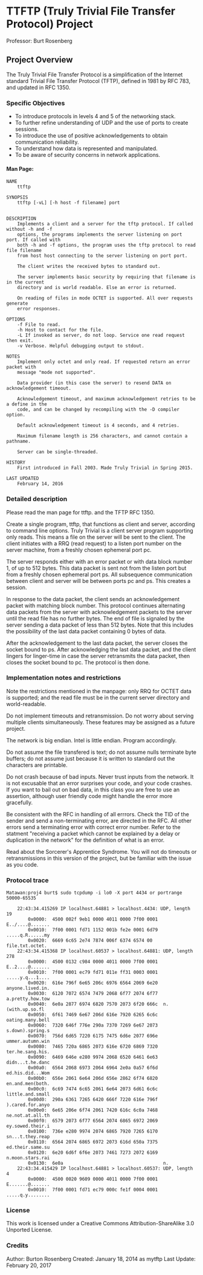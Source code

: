 # TTFTP (Truly Trivial File Transfer Protocol) Project

Professor: Burt Rosenberg

## Project Overview

The Truly Trivial File Transfer Protocol is a simplification of the Internet standard Trivial File Transfer Protocol (TFTP), defined in 1981 by RFC 783, and updated in RFC 1350.

### Specific Objectives

* To introduce protocols in levels 4 and 5 of the networking stack.
* To further refine understanding of UDP and the use of ports to create sessions.
* To introduce the use of positive acknowledgements to obtain communication reliability.
* To understand how data is represented and manipulated.
* To be aware of security concerns in network applications.

#### Man Page:


```
NAME
    ttftp
    
SYNOPSIS
    ttftp [-vL] [-h host -f filename] port
    
    
DESCRIPTION
    Implements a client and a server for the tftp protocol. If called without -h and -f
    options, the programs implements the server listening on port port. If called with
    both -h and -f options, the program uses the tftp protocol to read file filename
    from host host connecting to the server listening on port port.
    
    The client writes the received bytes to standard out.

    The server implements basic security by requiring that filename is in the current
    directory and is world readable. Else an error is returned.
    
    On reading of files in mode OCTET is supported. All over requests generate 
    error responses.
    
OPTIONS
    -f File to read.
    -h Host to contact for the file.
    -L If invoked as server, do not loop. Service one read request then exit.
    -v Verbose. Helpful debugging output to stdout. 
 
NOTES
    Implement only octet and only read. If requested return an error packet with 
    message "mode not supported". 
    
    Data provider (in this case the server) to resend DATA on acknowledgement timeout.
    
    Acknowledgement timeout, and maximum acknowledgement retries to be a define in the
    code, and can be changed by recompiling with the -D compiler option.
    
    Default acknowledgement timeout is 4 seconds, and 4 retries.
    
    Maximum filename length is 256 characters, and cannot contain a pathname. 
    
    Server can be single-threaded.
    
HISTORY
    First introduced in Fall 2003. Made Truly Trivial in Spring 2015.

LAST UPDATED 
    February 14, 2016
```	

### Detailed description

Please read the man page for ttftp. and the TFTP RFC 1350.

Create a single program, ttftp, that functions as client and server, according to command line options. Truly Trivial is a client server program supporting only reads. This means a file on the server will be sent to the client. The client initiates with a RRQ (read request) to a listen port number on the server machine, from a freshly chosen ephemeral port pc.

The server responds either with an error packet or with data block number 1, of up to 512 bytes. This data packet is sent not from the listen port but from a freshly chosen ephemeral port ps. All subsequence communication between client and server will be between ports pc and ps. This creates a session.

In response to the data packet, the client sends an acknowledgement packet with matching block number. This protocol continues alternating data packets from the server with acknowledgement packets to the server until the read file has no further bytes. The end of file is signaled by the server sending a data packet of less than 512 bytes. Note that this includes the possibility of the last data packet containing 0 bytes of data.

After the acknowledgement to the last data packet, the server closes the socket bound to ps. After acknowledging the last data packet, and the client lingers for linger-time in case the server retransmits the data packet, then closes the socket bound to pc. The protocol is then done.

### Implementation notes and restrictions

Note the restrictions mentioned in the manpage: only RRQ for OCTET data is supported; and the read file must be in the current server directory and world-readable.

Do not implement timeouts and retransmission. Do not worry about serving multiple clients simultaneously. These features may be assigned as a future project.

The network is big endian. Intel is little endian. Program accordingly.

Do not assume the file transfered is text; do not assume nulls terminate byte buffers; do not assume just because it is written to standard out the characters are printable.

Do not crash because of bad inputs. Never trust inputs from the network. It is not excusable that an error surprises your code, and your code crashes. If you want to bail out on bad data, in this class you are free to use an assertion, although user friendly code might handle the error more gracefully.

Be consistent with the RFC in handling of all errrors. Check the TID of the sender and send a non-terminating error, are directed in the RFC. All other errors send a terminating error with correct error number. Refer to the statment "receiving a packet which cannot be explained by a delay or duplication in the network" for the definition of what is an error.

Read about the Sorcerer's Apprentice Syndrome. You will not do timeouts or retransmissions in this version of the project, but be familiar with the issue as you code.

### Protocol trace

`Matawan:proj4 burt$ sudo tcpdump -i lo0 -X port 4434 or portrange 50000-65535`

```
	22:43:34.415269 IP localhost.64881 > localhost.4434: UDP, length 19
		0x0000:  4500 002f 9eb1 0000 4011 0000 7f00 0001  E../....@.......
		0x0010:  7f00 0001 fd71 1152 001b fe2e 0001 6d79  .....q.R......my
		0x0020:  6669 6c65 2e74 7874 006f 6374 6574 00    file.txt.octet.
	22:43:34.415368 IP localhost.60537 > localhost.64881: UDP, length 278
		0x0000:  4500 0132 c984 0000 4011 0000 7f00 0001  E..2....@.......
		0x0010:  7f00 0001 ec79 fd71 011e ff31 0003 0001  .....y.q...1....
		0x0020:  616e 796f 6e65 206c 6976 6564 2069 6e20  anyone.lived.in.
		0x0030:  6120 7072 6574 7479 2068 6f77 2074 6f77  a.pretty.how.tow
		0x0040:  6e0a 2877 6974 6820 7570 2073 6f20 666c  n.(with.up.so.fl
		0x0050:  6f61 7469 6e67 206d 616e 7920 6265 6c6c  oating.many.bell
		0x0060:  7320 646f 776e 290a 7370 7269 6e67 2073  s.down).spring.s
		0x0070:  756d 6d65 7220 6175 7475 6d6e 2077 696e  ummer.autumn.win
		0x0080:  7465 720a 6865 2073 616e 6720 6869 7320  ter.he.sang.his.
		0x0090:  6469 646e e280 9974 2068 6520 6461 6e63  didn...t.he.danc
		0x00a0:  6564 2068 6973 2064 6964 2e0a 0a57 6f6d  ed.his.did...Wom
		0x00b0:  656e 2061 6e64 206d 656e 2862 6f74 6820  en.and.men(both.
		0x00c0:  6c69 7474 6c65 2061 6e64 2073 6d61 6c6c  little.and.small
		0x00d0:  290a 6361 7265 6420 666f 7220 616e 796f  ).cared.for.anyo
		0x00e0:  6e65 206e 6f74 2061 7420 616c 6c0a 7468  ne.not.at.all.th
		0x00f0:  6579 2073 6f77 6564 2074 6865 6972 2069  ey.sowed.their.i
		0x0100:  736e e280 9974 2074 6865 7920 7265 6170  sn...t.they.reap
		0x0110:  6564 2074 6865 6972 2073 616d 650a 7375  ed.their.same.su
		0x0120:  6e20 6d6f 6f6e 2073 7461 7273 2072 6169  n.moon.stars.rai
		0x0130:  6e0a                                     n.
	22:43:34.415429 IP localhost.64881 > localhost.60537: UDP, length 4
		0x0000:  4500 0020 9609 0000 4011 0000 7f00 0001  E.......@.......
		0x0010:  7f00 0001 fd71 ec79 000c fe1f 0004 0001  .....q.y........ 
```

### License

This work is licensed under a Creative Commons Attribution-ShareAlike 3.0 Unported License.

### Credits

Author: Burton Rosenberg 
Created: January 18, 2014 as mytftp 
Last Update: February 20, 2017
